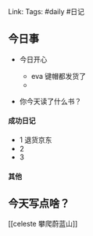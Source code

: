 Link: 
Tags: #daily #日记

## 今日事
- 今日开心
	- eva 键帽都发货了
	- 

- 你今天读了什么书？


#### 成功日记

- 1 退货京东
- 2
- 3

#### 其他



## 今天写点啥？
[[celeste 攀爬蔚蓝山]]